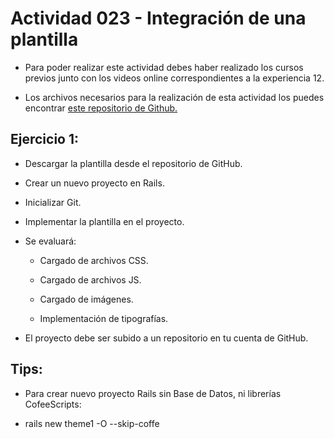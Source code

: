 # Actividad 023 - Integración de una plantilla

- Para poder realizar este actividad debes haber realizado los cursos previos junto con los videos online correspondientes a la experiencia 12.

- Los archivos necesarios para la realización de esta actividad los puedes encontrar [este repositorio de Github.](https://github.com/DesafioLatam/E12CP1A1)

## Ejercicio 1:

- Descargar la plantilla desde el repositorio de GitHub.

- Crear un nuevo proyecto en Rails.

- Inicializar Git.

- Implementar la plantilla en el proyecto.

- Se evaluará:

    - Cargado de archivos CSS.

    - Cargado de archivos JS.

    - Cargado de imágenes.

    - Implementación de tipografías.

- El proyecto debe ser subido a un repositorio en tu cuenta de GitHub.


## Tips:

- Para crear nuevo proyecto Rails sin Base de Datos, ni librerías CofeeScripts:
* rails new theme1 -O --skip-coffe
